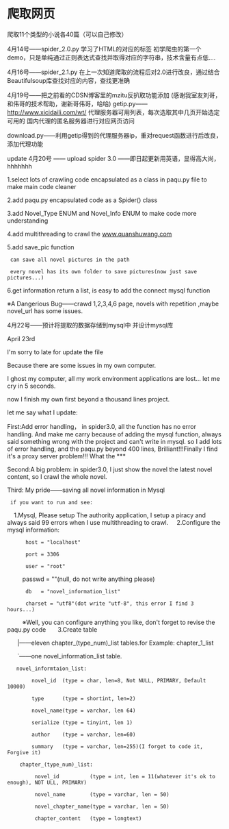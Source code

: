# 爬取网页
爬取11个类型的小说各40篇（可以自己修改）

4月14号——spider_2.0.py
学习了HTML的对应的标签
初学爬虫的第一个demo，只是单纯通过正则表达式查找并取得对应的字符串，技术含量有点低....

4月16号——spider_2.1.py
在上一次知道爬取的流程后对2.0进行改良，通过结合Beautifulsoup库查找对应的内容，查找更准确

4月19号——把之前看的CDSN博客里的mzitu反扒取功能添加
(感谢我室友刘哥，和伟哥的技术帮助，谢新哥伟哥，哈哈)
getip.py——http://www.xicidaili.com/wt/ 代理服务器可用列表，每次选取其中几页开始选定可用的
国内代理的匿名服务器进行对应网页访问

download.py——利用getip得到的代理服务器ip，重对request函数进行后改良，添加代理功能

update 4月20号 —— upload spider 3.0 ——即日起更新用英语，显得高大尚，hhhhhhh

1.select lots of crawling code encapsulated as a class in paqu.py file to make main code cleaner

2.add paqu.py encapsulated code as a Spider() class

3.add Novel_Type ENUM and Novel_Info ENUM to make code more understanding

4.add multithreading to crawl the www.quanshuwang.com

5.add save_pic function

     can save all novel pictures in the path
  
     every novel has its own folder to save pictures(now just save pictures...)
  
6.get information return a list, is easy to add the connect mysql function

※A Dangerious Bug——crawd 1,2,3,4,6 page, novels with repetition ,maybe novel_url has some issues.

4月22号——预计将提取的数据存储到mysql中 并设计mysql库

April 23rd

I'm sorry to late for update the file

Because there are some issues in my own computer.

I ghost my computer, all my work environment applications are lost... let me cry in 5 seconds.

now I finish my own first beyond a thousand lines project.

let me say what I update:

First:Add error handling， in spider3.0, all the function has no error handling. And make me carry because of adding the mysql function, always said something wrong with the project and can't write in mysql. so I add lots of error handling, and the paqu.py beyond 400 lines, Brilliant!!!Finally I find it's a proxy server problem!!! What the ***

Second:A big problem: in spider3.0, I just show the novel the latest novel content, so I crawl the whole novel.

Third: My pride——saving all novel information in Mysql

     if you want to run and see:
     
     1.Mysql, Please setup The authority application, I setup a piracy and always said 99 errors 
       when I use multithreading to crawl.
    
     2.Configure the mysql information:
          
          host = "localhost"
          
          port = 3306
          
          user = "root"
          
          passwd = ""(null, do not write anything please)
          
          db   = "novel_information_list"
          
          charset = "utf8"(dot write "utf-8", this error I find 3 hours...)
          
          ※Well, you can configure anything you like, don't forget to revise the paqu.py code
       
     3.Create table
    
    
       |——eleven chapter_(type_num)_list tables.for Example: chapter_1_list
    
       `——one novel_information_list table.
       
       novel_informtaion_list:
       
            novel_id  (type = char, len=8, Not NULL, PRIMARY, Default 10000) 
            
            type      (type = shortint, len=2)
            
            novel_name(type = varchar, len 64)
            
            serialize (type = tinyint, len 1)
            
            author    (type = varchar, len=60)
            
            summary   (type = varchar, len=255)(I forget to code it, Forgive it)
        
        chapter_(type_num)_list:
               
             novel_id          (type = int, len = 11(whatever it's ok to enough), NOT ULL, PRIMARY)
             
             novel_name        (type = varchar, len = 50)
             
             novel_chapter_name(type = varchar, len = 50)
             
             chapter_content   (type = longtext)
            
              
            
            
        
        
       
